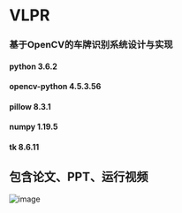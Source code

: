 # VLPR
### 基于OpenCV的车牌识别系统设计与实现

#### python 3.6.2
#### opencv-python 4.5.3.56
#### pillow 8.3.1
#### numpy 1.19.5
#### tk 8.6.11

## 包含论文、PPT、运行视频
![image](https://user-images.githubusercontent.com/31680619/167295765-2360d52d-f55b-46a4-8f9c-7c0a1302a3c5.png)

